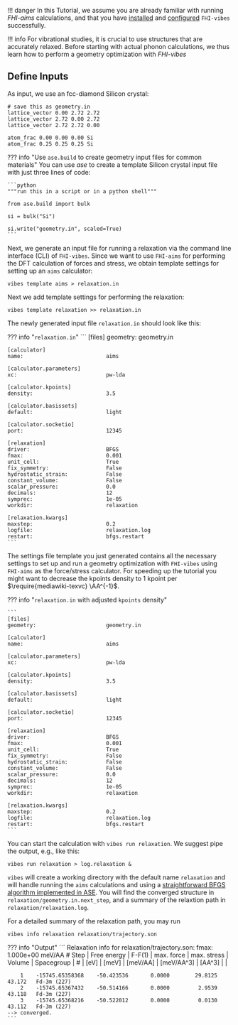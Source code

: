 <a name="1_GeometryOptimization"></a>

!!! danger
	In this Tutorial, we assume you are already familiar with running *FHI-aims* calculations, and that you have [installed](../README.md#installation) and [configured](../README.md#configuration) `FHI-vibes` successfully.
	
!!! info
	For vibrational studies, it is crucial to use structures that are accurately  relaxed. Before starting with actual phonon calculations, we thus learn how to perform a geometry optimization with *FHI-vibes*

## Define Inputs

As input, we use an fcc-diamond Silicon crystal:
```
# save this as geometry.in
lattice_vector 0.00 2.72 2.72
lattice_vector 2.72 0.00 2.72
lattice_vector 2.72 2.72 0.00

atom_frac 0.00 0.00 0.00 Si
atom_frac 0.25 0.25 0.25 Si
```

??? info "Use `ase.build` to create geometry input files for common materials"
	You can use _ase_ to create a template Silicon crystal input file with just three lines of code:

    ```python
    """run this in a script or in a python shell"""
    
    from ase.build import bulk
    
    si = bulk("Si")
    
    si.write("geometry.in", scaled=True)
    ```

Next, we generate an input file for running a relaxation via the command line interface (CLI) of `FHI-vibes`. Since we want to use `FHI-aims` for performing the DFT calculation of forces and stress, we obtain template settings for setting up an `aims` calculator:

```
vibes template aims > relaxation.in
```

Next we add template settings for performing the relaxation:

```
vibes template relaxation >> relaxation.in
```

The newly generated input file `relaxation.in` should look like this:

??? info "`relaxation.in`"
    ```
    [files]
    geometry:                      geometry.in

    [calculator]
    name:                          aims
    
    [calculator.parameters]
    xc:                            pw-lda
    
    [calculator.kpoints]
    density:                       3.5
    
    [calculator.basissets]
    default:                       light
    
    [calculator.socketio]
    port:                          12345
    
    [relaxation]
    driver:                        BFGS
    fmax:                          0.001
    unit_cell:                     True
    fix_symmetry:                  False
    hydrostatic_strain:            False
    constant_volume:               False
    scalar_pressure:               0.0
    decimals:                      12
    symprec:                       1e-05
    workdir:                       relaxation
    
    [relaxation.kwargs]
    maxstep:                       0.2
    logfile:                       relaxation.log
    restart:                       bfgs.restart
    ```

The settings file template you just generated contains all the necessary settings to set up and run a geometry optimization with `FHI-vibes` using `FHI-aims` as the force/stress calculator. For speeding up the tutorial you might want to decrease the kpoints density to 1 kpoint per $\require{mediawiki-texvc} \AA^{-1}$. 

??? info "`relaxation.in` with adjusted `kpoints` density"

    ```
    [files]
    geometry:                      geometry.in
    
    [calculator]
    name:                          aims
    
    [calculator.parameters]
    xc:                            pw-lda
    
    [calculator.kpoints]
    density:                       3.5
    
    [calculator.basissets]
    default:                       light
    
    [calculator.socketio]
    port:                          12345
    
    [relaxation]
    driver:                        BFGS
    fmax:                          0.001
    unit_cell:                     True
    fix_symmetry:                  False
    hydrostatic_strain:            False
    constant_volume:               False
    scalar_pressure:               0.0
    decimals:                      12
    symprec:                       1e-05
    workdir:                       relaxation
    
    [relaxation.kwargs]
    maxstep:                       0.2
    logfile:                       relaxation.log
    restart:                       bfgs.restart
    ```
You can start the calculation with `vibes run relaxation`. We suggest pipe the output, e.g., like this:

```
vibes run relaxation > log.relaxation &
```

`vibes` will create a working directory with the default name `relaxation` and will handle running the `aims` calculations and using a [straightforward BFGS algorithm implemented in ASE](https://wiki.fysik.dtu.dk/ase/ase/optimize.html#bfgs). You will find the converged structure in `relaxation/geometry.in.next_step`, and a summary of the relaxtion path in `relaxation/relaxation.log`.

For a detailed summary of the relaxation path, you may run

```
vibes info relaxation relaxation/trajectory.son
```

??? info "Output"
    ```
    Relaxation info for relaxation/trajectory.son:
    fmax:             1.000e+00 meV/AA
    # Step |   Free energy   |   F-F(1)   | max. force |  max. stress |  Volume  |  Spacegroup  |
    #      |       [eV]      |    [meV]   |  [meV/AA]  |  [meV/AA^3]  |  [AA^3]  |              |

        1    -15745.65358368    -50.423536       0.0000        29.8125     43.172   Fd-3m (227)
        2    -15745.65367432    -50.514166       0.0000         2.9539     43.118   Fd-3m (227)
        3    -15745.65368216    -50.522012       0.0000         0.0130     43.112   Fd-3m (227)
    --> converged.
    ```